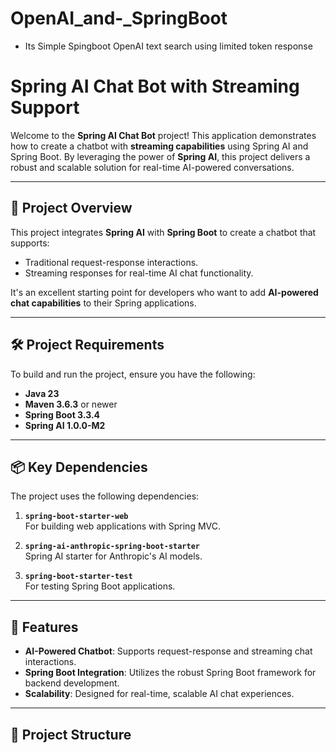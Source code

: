 # OpenAI_and-_SpringBoot

  - Its Simple Spingboot OpenAI text search using limited token response


# Spring AI Chat Bot with Streaming Support

Welcome to the **Spring AI Chat Bot** project! This application demonstrates how to create a chatbot with **streaming capabilities** using Spring AI and Spring Boot. By leveraging the power of **Spring AI**, this project delivers a robust and scalable solution for real-time AI-powered conversations.

---

## 📖 Project Overview

This project integrates **Spring AI** with **Spring Boot** to create a chatbot that supports:
- Traditional request-response interactions.
- Streaming responses for real-time AI chat functionality.

It's an excellent starting point for developers who want to add **AI-powered chat capabilities** to their Spring applications.

---

## 🛠️ Project Requirements

To build and run the project, ensure you have the following:

- **Java 23**  
- **Maven 3.6.3** or newer  
- **Spring Boot 3.3.4**  
- **Spring AI 1.0.0-M2**

---

## 📦 Key Dependencies

The project uses the following dependencies:

1. **`spring-boot-starter-web`**  
   For building web applications with Spring MVC.

2. **`spring-ai-anthropic-spring-boot-starter`**  
   Spring AI starter for Anthropic's AI models.

3. **`spring-boot-starter-test`**  
   For testing Spring Boot applications.

---

## 🚀 Features

- **AI-Powered Chatbot**: Supports request-response and streaming chat interactions.
- **Spring Boot Integration**: Utilizes the robust Spring Boot framework for backend development.
- **Scalability**: Designed for real-time, scalable AI chat experiences.

---

## 📂 Project Structure

